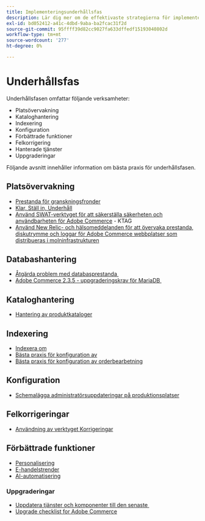 ```yaml
---
title: Implementeringsunderhållsfas
description: Lär dig mer om de effektivaste strategierna för implementering i underhållsfasen av Adobe Commerce-projekt.
exl-id: bd052412-a41c-4dbd-9aba-ba2fcac31f2d
source-git-commit: 95ffff39d82cc9027fa633dffedf15193040802d
workflow-type: tm+mt
source-wordcount: '277'
ht-degree: 0%

---
```


# Underhållsfas

Underhållsfasen omfattar följande verksamheter:

- Platsövervakning
- Kataloghantering
- Indexering
- Konfiguration
- Förbättrade funktioner
- Felkorrigering
- Hanterade tjänster
- Uppgraderingar

Följande avsnitt innehåller information om bästa praxis för underhållsfasen.

## Platsövervakning

- [Prestanda för granskningsfronder](frontend-performance.md)
- [Klar, Ställ in, Underhåll](https://business.adobe.com/blog/basics/ready-set-maintain)
- [Använd SWAT-verktyget för att säkerställa säkerheten och användbarheten för Adobe Commerce](https://experienceleague.adobe.com/docs/commerce-operations/tools/site-wide-analysis-tool/intro.html?lang=en#integrations-with-other-adobe-commerce-support-tools) - KTAG
- [Använd New Relic- och hälsomeddelanden för att övervaka prestanda, diskutrymme och loggar för Adobe Commerce webbplatser som distribueras i molninfrastrukturen](https://experienceleague.adobe.com/docs/commerce-cloud-service/user-guide/monitor/performance.html)

## Databashantering

- [Åtgärda problem med databasprestanda &#x200B;](resolve-database-performance-issues.md)
- [Adobe Commerce 2.3.5 - uppgraderingskrav för MariaDB &#x200B;](commerce-235-upgrade-prerequisites-mariadb.md)

## Kataloghantering

<!-- Asset not yet integrated
- [Catalog Image Resizing](https://wiki.corp.adobe.com/x/oj4ykw) (wiki)
-->
- [Hantering av produktkataloger](https://www.gotostage.com/channel/fca90f7960be436f9b849215d9e06026/recording/2eea2782fc874047a020391000519f8b/watch?source=CHANNEL)

## Indexering

<!-- Asset not yet integrated
- [Reindexing - the safe way](https://wiki.corp.adobe.com/x/oj4ykw)(wiki)
-->
- [Indexera om](https://developer.adobe.com/commerce/php/development/components/indexing/#how-to-reindex)
- [Bästa praxis för konfiguration av &#x200B;](indexer-configuration.md)
- [Bästa praxis för konfiguration av orderbearbetning](order-processing-configuration.md)

<!-- Asset not yet integrated from CTAG deck:
- Plan upsizing for planned traffic increases during promotions or holidays -->

## Konfiguration

- [Schemalägga administratörsuppdateringar på produktionsplatser](scheduling-admin-updates-in-production.md)

<!-- Asset not yet integrated from CTAG deck: Planning for peak season and promotional periods (upsizing)-->

## Felkorrigeringar

- [Användning av verktyget Korrigeringar](https://experienceleague.adobe.com/docs/commerce-operations/tools/quality-patches-tool/usage.html)

## Förbättrade funktioner

- [Personalisering](https://www.gotostage.com/channel/fca90f7960be436f9b849215d9e06026/recording/e218545a77de490fb5102eca07d0580a/watch?source=CHANNEL)
- [E-handelstrender](https://www.gotostage.com/channel/fca90f7960be436f9b849215d9e06026/recording/9a772468d7b64409a3d5dff4d67e656d/watch?source=CHANNEL)
- [AI-automatisering](https://www.gotostage.com/channel/fca90f7960be436f9b849215d9e06026/recording/27ae23699c2847be981a23ca098e548f/watch?source=CHANNEL)

### Uppgraderingar

- [Uppdatera tjänster och komponenter till den senaste &#x200B;](update-services.md)
- [Upgrade checklist for Adobe Commerce &#x200B;](upgrade-checklist.md)
